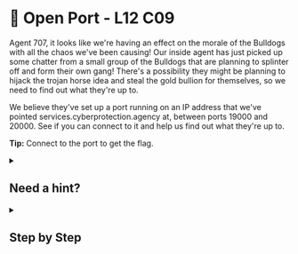 # 👐 Open Port - L12 C09

Agent 707, it looks like we're having an effect on the morale of the Bulldogs with all the chaos we've been causing! Our inside agent has just picked up some chatter from a small group of the Bulldogs that are planning to splinter off and form their own gang! There's a possibility they might be planning to hijack the trojan horse idea and steal the gold bullion for themselves, so we need to find out what they're up to.

We believe they've set up a port running on an IP address that we've pointed services.cyberprotection.agency at, between ports 19000 and 20000. See if you can connect to it and help us find out what they're up to.

**Tip:** Connect to the port to get the flag.

<details><summary>

## Need a hint?</summary>

> 💡 Hint: You'll want to use nmap for this. Make sure you specify the port range. If it's not coming up, remember there are two types of ports. A normal nmap scan will only check for one type of port by default.

</details>

<details><summary>

## Step by Step</summary>

- Open a terminal and run `nmap -p 19000-20000 -Pn services.cyberprotection.agency`
- It should list an open port, for me it was `19991`
- Run `nc services.cyberprotection.agency 19991`
- Hit enter when its seems like the scan is showing up blank
- The flag should appear

`flag: rIT9xIxJ1/78dp8KjN7o`

</details>
